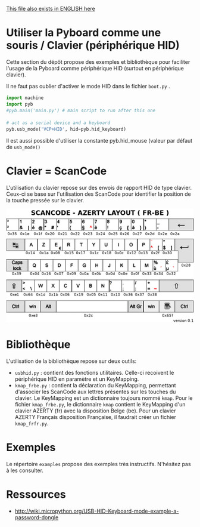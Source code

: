[This file also exists in ENGLISH here](readme_ENG.md)

# Utiliser la Pyboard comme une souris / Clavier (périphérique HID)

Cette section du dépôt propose des exemples et bibliothèque pour faciliter l'usage de la Pyboard comme périphérique HID (surtout en périphérique clavier).

Il ne faut pas oublier d'activer le mode HID dans le fichier `boot.py` .

``` python
import machine
import pyb
#pyb.main('main.py') # main script to run after this one

# act as a serial device and a keyboard
pyb.usb_mode('VCP+HID', hid=pyb.hid_keyboard)
```

Il est aussi possible d'utiliser la constante pyb.hid_mouse (valeur par défaut de `usb_mode()`

# Clavier = ScanCode
L'utilisation du clavier repose sur des envois de rapport HID de type clavier. Ceux-ci se base sur l'utilisation des ScanCode pour identifier la position de la touche pressée sur le clavier.

![ScanCode clavier AZERTY FR-BE](docs/_static/scancode-azerty-frbe.jpg)

# Bibliothèque

L'utilisation de la bibliothèque repose sur deux outils:
* `usbhid.py` : contient des fonctions utilitaires. Celle-ci recoivent le périphérique HID en paramètre et un KeyMapping.
* `kmap_frbe.py` : contient la déclaration du KeyMapping, permettant d'associer les ScanCode aux lettres présentes sur les touches du clavier. Le KeyMapping est un dictionnaire toujours nommé `kmap`. Pour le fichier `kmap_frbe.py`, le dictionnaire `kmap` contient le KeyMapping d'un clavier AZERTY (fr) avec la disposition Belge (be). Pour un clavier AZERTY Français disposition Française, il faudrait créer un fichier `kmap_frfr.py`.

# Exemples

Le répertoire `examples` propose des exemples très instructifs. N'hésitez pas à les consulter.

# Ressources
* http://wiki.micropython.org/USB-HID-Keyboard-mode-example-a-password-dongle
